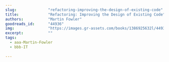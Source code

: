 ```yaml
---
slug:              "refactoring-improving-the-design-of-existing-code"
title:             "Refactoring: Improving the Design of Existing Code"
authors:           "Martin Fowler"
goodreads_id:      "44936"
img:               "https://images.gr-assets.com/books/1386925632l/44936.jpg"
excerpt:           ""
tags:
  - aaa-Martin-Fowler
  - bbb-IT
  
---
```



